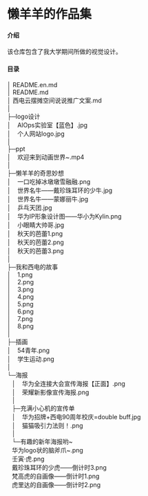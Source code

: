 # 懒羊羊的作品集

#### 介绍
该仓库包含了我大学期间所做的视觉设计。  

#### 目录  

│  README.en.md  
│  README.md  
│  西电云摆摊空间说说推广文案.md  
│    
├─logo设计  
│  &ensp;    AIOps实验室【蓝色】.jpg  
│  &ensp;    个人网站logo.jpg  
│        
├─ppt  
│  &ensp;    欢迎来到动画世界~.mp4  
│        
├─懒羊羊的奇思妙想  
│  &ensp;    一口吃掉冰墩墩雪融融.png  
│  &ensp;    世界名牛——戴珍珠耳环的少牛.jpg  
│  &ensp;    世界名牛——蒙娜丽牛.jpg  
│  &ensp;    乒乓天团.jpg  
│  &ensp;    华为IP形象设计图——华小为Kylin.png  
│  &ensp;    小眼睛大帅哥.jpg  
│  &ensp;    秋天的芭蕾1.png  
│  &ensp;    秋天的芭蕾2.png  
│  &ensp;    秋天的芭蕾3.png  
│        
├─我和西电的故事  
│  &ensp;    1.png  
│  &ensp;    2.png  
│  &ensp;    3.png  
│  &ensp;    4.png  
│  &ensp;    5.png  
│  &ensp;    6.png  
│  &ensp;    7.png  
│  &ensp;    8.png  
│        
├─插画  
│  &ensp;    54青年.png  
│  &ensp;    学生运动.png  
│        
└─海报  
&ensp;    │ &ensp; 华为全连接大会宣传海报【正面】.png  
&ensp;    │ &ensp; 荣耀新影像宣传海报.png  
&ensp;    │    
&ensp;    ├─充满小心机的宣传单  
&ensp;    │ &ensp;     华为招牌+西电90周年校庆=double buff.jpg  
&ensp;    │ &ensp;    猫猫吸引力法则！.png  
&ensp;    │         
&ensp;    └─有趣的新年海报哟~  
      &ensp;      华为logo状的脑斧爪~.png  
      &ensp;      壬寅·虎.png  
      &ensp;      戴珍珠耳环的少虎——倒计时3.png  
      &ensp;      梵高虎的自画像——倒计时1.png  
      &ensp;      虎里达的自画像——倒计时2.png  

